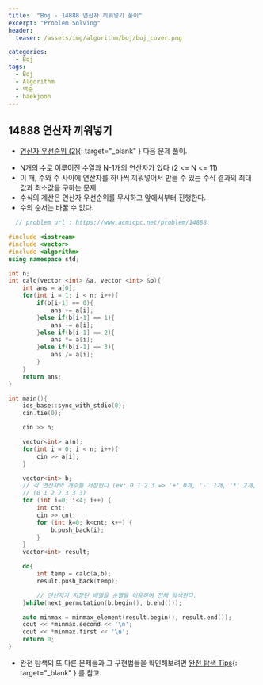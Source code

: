 ```yaml
---
title:  "Boj - 14888 연산자 끼워넣기 풀이"
excerpt: "Problem Solving"
header:
  teaser: /assets/img/algorithm/boj/boj_cover.png

categories:
  - Boj
tags:
  - Boj
  - Algorithm
  - 백준
  - baekjoon
---
```

## 14888 연산자 끼워넣기

* [연산자 우선순위 (2)](https://hyunjae-lee.github.io/boj/15658sol/){: target="_blank" } 다음 문제 풀이.

- N개의 수로 이루어진 수열과 N-1개의 연산자가 있다 (2 <= N <= 11)
- 이 때, 수와 수 사이에 연산자를 하나씩 끼워넣어서 만들 수 있는 수식 결과의 최대값과 최소값을 구하는 문제
- 수식의 계산은 연산자 우선순위를 무시하고 앞에서부터 진행한다.
- 수의 순서는 바꿀 수 없다.


```cpp
  // problem url : https://www.acmicpc.net/problem/14888

#include <iostream>
#include <vector>
#include <algorithm>
using namespace std;

int n;
int calc(vector <int> &a, vector <int> &b){
    int ans = a[0];
    for(int i = 1; i < n; i++){
        if(b[i-1] == 0){
            ans += a[i];
        }else if(b[i-1] == 1){
            ans -= a[i];
        }else if(b[i-1] == 2){
            ans *= a[i];
        }else if(b[i-1] == 3){
            ans /= a[i];
        }
    }
    return ans;
}

int main(){
    ios_base::sync_with_stdio(0);
    cin.tie(0);

    cin >> n;

    vector<int> a(n);
    for(int i = 0; i < n; i++){
        cin >> a[i];
    }

    vector<int> b;
    // 각 연산자의 개수를 저장한다 (ex: 0 1 2 3 => '+' 0개, '-' 1개, '*' 2개, '/' 3개)
    // (0 1 2 2 3 3 3)
    for (int i=0; i<4; i++) {
        int cnt;
        cin >> cnt;
        for (int k=0; k<cnt; k++) {
            b.push_back(i);
        }
    }
    vector<int> result;

    do{
        int temp = calc(a,b);
        result.push_back(temp);

        // 연산자가 저장된 배열을 순열을 이용하여 전체 탐색한다.
    }while(next_permutation(b.begin(), b.end()));

    auto minmax = minmax_element(result.begin(), result.end());
    cout << *minmax.second << '\n';
    cout << *minmax.first << '\n';
    return 0;
}
```

- 완전 탐색의 또 다른 문제들과 그 구현법들을 확인해보려면 [완전 탐색 Tips](https://hyunjae-lee.github.io/problem%20solving/bruteforce/){: target="_blank" } 를 참고.

